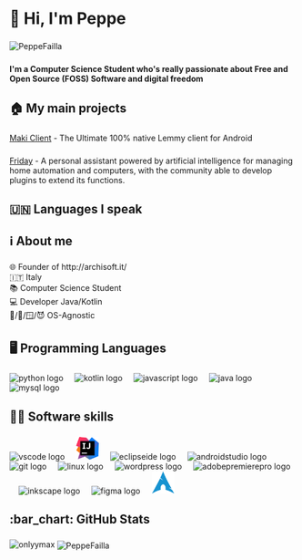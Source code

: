 <h1 align="left">👋 Hi, I'm Peppe</h1>

###

<p align="left"> <img src="https://komarev.com/ghpvc/?username=PeppeFailla&label=Profile%20views&color=202020&style=flat" alt="PeppeFailla" /> </p>

###

<h4 align="left"> I'm a Computer Science Student who's really passionate about Free and Open Source (FOSS) Software and digital freedom</h4>

###

<h2 align="left">🏠 My main projects</h2>

###

<a href="https://github.com/ArchiSoft-it/MakiClient">Maki Client</a> - The Ultimate 100% native Lemmy client for Android 

###

<a href="LINK-LORY">Friday</a> - A personal assistant powered by artificial intelligence for managing home automation and computers, with the community able to develop plugins to extend its functions.

###

<h2 align="left">🇺🇳 Languages I speak</h2>


###

<h2 align="left">ℹ️ About me</h2>

###

<p align="left">🌐 Founder of http://archisoft.it/<br> 🇮🇹 Italy <br>📚 Computer Science Student <br>💻 Developer Java/Kotlin<br>🐧/🍎/🪟/😈 OS-Agnostic</p>

###

<h2 align="left">🖥️ Programming Languages</h2>

###

<div align="left">
  <img src="https://cdn.jsdelivr.net/gh/devicons/devicon/icons/python/python-original.svg" height="40" alt="python logo"  />
  <img width="12" />
  <img src="https://cdn.jsdelivr.net/gh/devicons/devicon/icons/kotlin/kotlin-original.svg" height="40" alt="kotlin logo"  />
  <img width="12" />
  <img src="https://cdn.worldvectorlogo.com/logos/javascript-1.svg" height="40" alt="javascript logo"  />
  <img width="12" />
  <img src="https://cdn.jsdelivr.net/gh/devicons/devicon/icons/java/java-original.svg" height="40" alt="java logo"  />
  <img width="12" />
  <img src="https://cdn.simpleicons.org/mysql/4479A1" height="40" alt="mysql logo"  />
</div>

###

<h2 align="left">👨‍💻 Software skills</h2>

###

<div align="left">
  <img src="https://cdn.jsdelivr.net/gh/devicons/devicon/icons/vscode/vscode-original.svg" height="40" alt="vscode logo" />
  <img width="12" />
  <img src="https://raw.githubusercontent.com/onlyymax/onlyymax/ed23c468709a3a8d1f9c8847875f10a7b0c965fb/intellij-idea-svgrepo-com.svg" height="40" alt="intellijidea logo" />
  <img width="12" />
  <img src="https://www.svgrepo.com/show/353685/eclipse-icon.svg" height="40" alt="eclipseide logo" />
  <img width="12" />
  <img src="https://cdn.jsdelivr.net/gh/devicons/devicon/icons/androidstudio/androidstudio-original.svg" height="40" alt="androidstudio logo" />
  <img width="12" />
  <img src="https://cdn.jsdelivr.net/gh/devicons/devicon/icons/git/git-original.svg" height="40" alt="git logo" />
  <img width="12" />
  <img src="https://cdn.jsdelivr.net/gh/devicons/devicon/icons/linux/linux-original.svg" height="40" alt="linux logo" />
  <img width="12" />
  <img src="https://www.svgrepo.com/show/475696/wordpress-color.svg" height="40" alt="wordpress logo" />
  <img width="12" />
  <img src="https://skillicons.dev/icons?i=pr" height="40" alt="adobepremierepro logo" />
  <img width="12" />
  <img src="https://cdn.jsdelivr.net/gh/devicons/devicon/icons/inkscape/inkscape-original.svg" height="40" alt="inkscape logo" />
  <img width="12" />
  <img src="https://cdn.jsdelivr.net/gh/devicons/devicon/icons/figma/figma-original.svg" height="40" alt="figma logo" />
  <img width="12" />
  <img src="https://raw.githubusercontent.com/onlyymax/onlyymax/b3acd318f892db6edd22158f18fb0d8f3033fb91/arch%20linux.svg" height="40" alt="arch linux logo" />
  
</div>

###

<h2 align="left">:bar_chart: GitHub Stats</h2>

###

<p><img align="left" src="https://github-readme-stats.vercel.app/api/top-langs?username=PeppeFailla&show_icons=true&theme=dark&hide_border=true&locale=en&layout=compact" alt="onlyymax" /></p>

<p>&nbsp;<img align="center" src="https://github-readme-stats.vercel.app/api?username=PeppeFailla&show_icons=true&theme=dark&hide_border=true&locale=en" alt="PeppeFailla" /></p>
